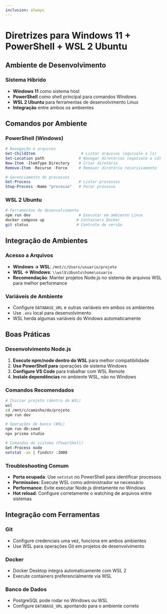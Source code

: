 ```yaml
---
inclusion: always
---
```


# Diretrizes para Windows 11 + PowerShell + WSL 2 Ubuntu

## Ambiente de Desenvolvimento

### Sistema Híbrido
- **Windows 11** como sistema host
- **PowerShell** como shell principal para comandos Windows
- **WSL 2 Ubuntu** para ferramentas de desenvolvimento Linux
- **Integração** entre ambos os ambientes

## Comandos por Ambiente

### PowerShell (Windows)
```powershell
# Navegação e arquivos
Get-ChildItem                    # Listar arquivos (equivale a ls)
Set-Location path               # Navegar diretórios (equivale a cd)
New-Item -ItemType Directory    # Criar diretório
Remove-Item -Recurse -Force     # Remover diretório recursivamente

# Gerenciamento de processos
Get-Process                     # Listar processos
Stop-Process -Name "processo"   # Parar processo
```

### WSL 2 Ubuntu
```bash
# Ferramentas de desenvolvimento
npm run dev                     # Executar em ambiente Linux
docker compose up              # Containers Docker
git status                     # Controle de versão
```

## Integração de Ambientes

### Acesso a Arquivos
- **Windows → WSL**: `/mnt/c/Users/usuario/projeto`
- **WSL → Windows**: `\\wsl$\Ubuntu\home\usuario`
- **Recomendação**: Manter projetos Node.js no sistema de arquivos WSL para melhor performance

### Variáveis de Ambiente
- Configure `DATABASE_URL` e outras variáveis em ambos os ambientes
- Use `.env` local para desenvolvimento
- WSL herda algumas variáveis do Windows automaticamente

## Boas Práticas

### Desenvolvimento Node.js
1. **Execute npm/node dentro do WSL** para melhor compatibilidade
2. **Use PowerShell para** operações de sistema Windows
3. **Configure VS Code** para trabalhar com WSL Remote
4. **Instale dependências** no ambiente WSL, não no Windows

### Comandos Recomendados
```bash
# Iniciar projeto (dentro do WSL)
wsl
cd /mnt/c/caminho/do/projeto
npm run dev

# Operações de banco (WSL)
npm run db:seed
npx prisma studio

# Comandos de sistema (PowerShell)
Get-Process node
netstat -an | findstr :3000
```

### Troubleshooting Comum
- **Porta ocupada**: Use `netstat` no PowerShell para identificar processos
- **Permissões**: Execute WSL como administrador se necessário  
- **Performance**: Evite executar Node.js diretamente no Windows
- **Hot reload**: Configure corretamente o watching de arquivos entre sistemas

## Integração com Ferramentas

### Git
- Configure credenciais uma vez, funciona em ambos ambientes
- Use WSL para operações Git em projetos de desenvolvimento

### Docker
- Docker Desktop integra automaticamente com WSL 2
- Execute containers preferencialmente via WSL

### Banco de Dados
- PostgreSQL pode rodar no Windows ou WSL
- Configure `DATABASE_URL` apontando para o ambiente correto
